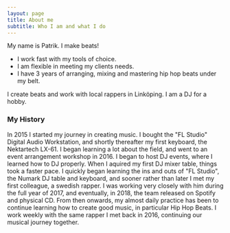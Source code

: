 ```yaml
---
layout: page
title: About me
subtitle: Who I am and what I do
---
```


My name is Patrik. I make beats!

- I work fast with my tools of choice.
- I am flexible in meeting my clients needs.
- I have 3 years of arranging, mixing and mastering hip hop beats under my belt.

I create beats and work with local rappers in Linköping. I am a DJ for a hobby.

### My History

In 2015 I started my journey in creating music. I bought the "FL Studio" Digital Audio Workstation, and shortly thereafter my first keyboard, the Nektartech LX-61. I began learning a lot about the field, and went to an event arrangement workshop in 2016. I began to host DJ events, where I learned how to DJ properly. When I aquired my first DJ mixer table, things took a faster pace. I quickly began learning the ins and outs of "FL Studio", the Numark DJ table and keyboard, and sooner rather than later I met my first colleague, a swedish rapper. I was working very closely with him during the full year of 2017, and eventually, in 2018, the team released on Spotify and physical CD. From then onwards, my almost daily practice has been to continue learning how to create good music, in particular Hip Hop Beats. I work weekly with the same rapper I met back in 2016, continuing our musical journey together.
